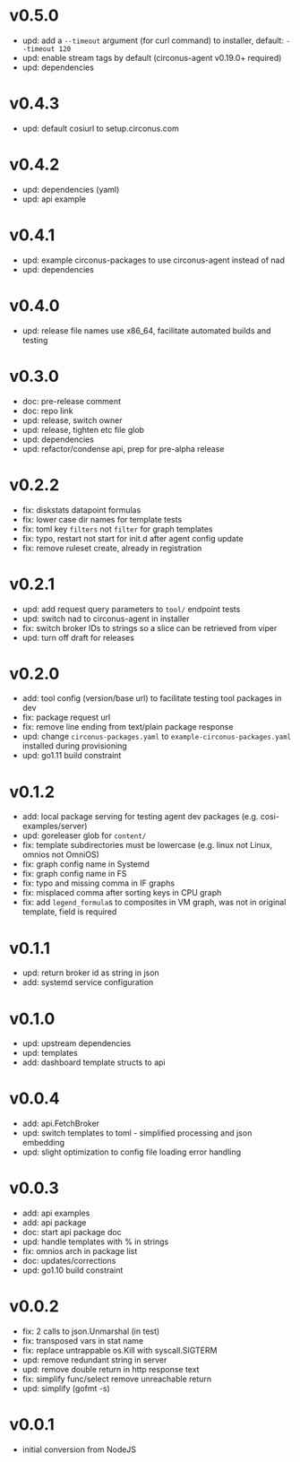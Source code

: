 # v0.5.0

* upd: add a `--timeout` argument (for curl command) to installer, default: `--timeout 120`
* upd: enable stream tags by default (circonus-agent v0.19.0+ required)
* upd: dependencies

# v0.4.3

* upd: default cosiurl to setup.circonus.com

# v0.4.2

* upd: dependencies (yaml)
* upd: api example

# v0.4.1

* upd: example circonus-packages to use circonus-agent instead of nad
* upd: dependencies

# v0.4.0

* upd: release file names use x86_64, facilitate automated builds and testing

# v0.3.0

* doc: pre-release comment
* doc: repo link
* upd: release, switch owner
* upd: release, tighten etc file glob
* upd: dependencies
* upd: refactor/condense api, prep for pre-alpha release

# v0.2.2

* fix: diskstats datapoint formulas
* fix: lower case dir names for template tests
* fix: toml key `filters` not `filter` for graph templates
* fix: typo, restart not start for init.d after agent config update
* fix: remove ruleset create, already in registration

# v0.2.1

* upd: add request query parameters to `tool/` endpoint tests
* upd: switch nad to circonus-agent in installer
* fix: switch broker IDs to strings so a slice can be retrieved from viper
* upd: turn off draft for releases

# v0.2.0

* add: tool config (version/base url) to facilitate testing tool packages in dev
* fix: package request url
* fix: remove line ending from text/plain package response
* upd: change `circonus-packages.yaml` to `example-circonus-packages.yaml` installed during provisioning
* upd: go1.11 build constraint

# v0.1.2

* add: local package serving for testing agent dev packages (e.g. cosi-examples/server)
* upd: goreleaser glob for `content/`
* fix: template subdirectories must be lowercase (e.g. linux not Linux, omnios not OmniOS)
* fix: graph config name in Systemd
* fix: graph config name in FS
* fix: typo and missing comma in IF graphs
* fix: misplaced comma after sorting keys in CPU graph
* fix: add `legend_formula`s to composites in VM graph, was not in original template, field is required

# v0.1.1

* upd: return broker id as string in json
* add: systemd service configuration

# v0.1.0

* upd: upstream dependencies
* upd: templates
* add: dashboard template structs to api

# v0.0.4

* add: api.FetchBroker
* upd: switch templates to toml - simplified processing and json embedding
* upd: slight optimization to config file loading error handling

# v0.0.3

* add: api examples
* add: api package
* doc: start api package doc
* upd: handle templates with % in strings
* fix: omnios arch in package list
* doc: updates/corrections
* upd: go1.10 build constraint

# v0.0.2

* fix: 2 calls to json.Unmarshal (in test)
* fix: transposed vars in stat name
* fix: replace untrappable os.Kill with syscall.SIGTERM
* upd: remove redundant string in server
* upd: remove double return in http response text
* fix: simplify func/select remove unreachable return
* upd: simplify (gofmt -s)

# v0.0.1

* initial conversion from NodeJS
